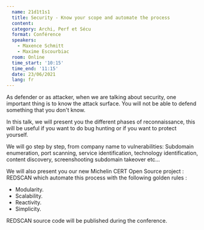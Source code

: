 ```yaml
---
  name: 21d1t1s1
  title: Security - Know your scope and automate the process
  content: 
  category: Archi, Perf et Sécu
  format: Conférence
  speakers: 
    - Maxence Schmitt
    - Maxime Escourbiac
  room: Online
  time_start: '10:15'
  time_end: '11:15'
  date: 23/06/2021
  lang: fr
---
```

As defender or as attacker, when we are talking about security, one important thing is to know the attack surface. You will not be able to defend something that you don't know.

In this talk, we will present you the different phases of reconnaissance, this will be useful if you want to do bug hunting or if you want to protect yourself.

We will go step by step, from company name to vulnerabilities: Subdomain enumeration, port scanning, service identification, technology identification, content discovery, screenshooting subdomain takeover etc...

We will also present you our new Michelin CERT Open Source project : REDSCAN which automate this process with the following golden rules :

- Modularity.
- Scalability.
- Reactivity.
- Simplicity.

REDSCAN source code will be published during the conference.
